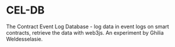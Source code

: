 # CEL-DB
The Contract Event Log Database - log data in event logs on smart contracts, retrieve the data with web3js. An experiment by Ghilia Weldesselasie.
